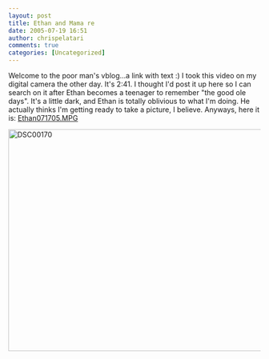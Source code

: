 ```yaml
---
layout: post
title: Ethan and Mama re
date: 2005-07-19 16:51
author: chrispelatari
comments: true
categories: [Uncategorized]
---
```

Welcome to the poor man's vblog...a link with text :) I took this video on my digital camera the other day. It's 2:41. I thought I'd post it up here so I can search on it after Ethan becomes a teenager to remember "the good ole days". It's a little dark, and Ethan is totally oblivious to what I'm doing. He actually thinks I'm getting ready to take a picture, I believe. Anyways, here it is: <a href="http://www.bluefenix.net/videos/Ethan071705.MPG">Ethan071705.MPG</a>

<a href="http://chrispelatari.files.wordpress.com/2005/07/dsc00170.jpg"><img class="alignnone size-full wp-image-1195" alt="DSC00170" src="http://chrispelatari.files.wordpress.com/2005/07/dsc00170.jpg" width="593" height="444" /></a>
